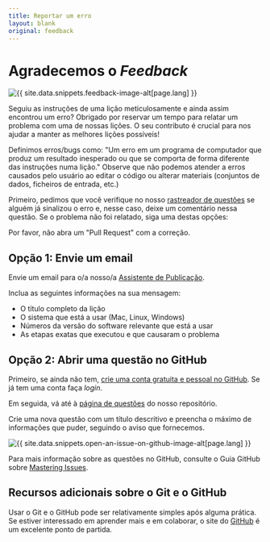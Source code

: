 ```yaml
---
title: Reportar um erro
layout: blank
original: feedback
---
```


# Agradecemos o _Feedback_

<img src="{{site.baseurl}}/images/reader-sm.png" class="garnish rounded float-left" alt="{{ site.data.snippets.feedback-image-alt[page.lang] }}"/>

Seguiu as instruções de uma lição meticulosamente e ainda assim encontrou um erro? Obrigado por reservar um tempo para relatar um problema com uma de nossas lições. O seu contributo é crucial para nos ajudar a manter as melhores lições possíveis! 

Definimos erros/bugs como: "Um erro em um programa de computador que produz um resultado inesperado ou que se comporta de forma diferente das instruções numa lição." Observe que não podemos atender a erros causados pelo usuário ao editar o código ou alterar materiais (conjuntos de dados, ficheiros de entrada, etc.) 

Primeiro, pedimos que você verifique no nosso [rastreador de questões](https://github.com/programminghistorian/jekyll/issues?q=is%3Aissue+is%3Aopen+label%3Abug) se alguém já sinalizou o erro e, nesse caso, deixe um comentário nessa questão. Se o problema não foi relatado, siga uma destas opções:

<div class="alert alert-info">
Por favor, não abra um "Pull Request" com a correção.
</div>


## Opção 1: Envie um email

Envie um email para o/a nosso/a [Assistente de Publicação](mailto:anisa.hawes@icloud.com).

Inclua as seguintes informações na sua mensagem:

- O título completo da lição
- O sistema que está a usar (Mac, Linux, Windows)
- Números da versão do software relevante que está a usar
- As etapas exatas que executou e que causaram o problema
 
## Opção 2: Abrir uma questão no GitHub

Primeiro, se ainda não tem, [crie uma conta gratuita e pessoal no GitHub](https://help.github.com/articles/signing-up-for-a-new-github-account). Se já tem uma conta faça _login_.

Em seguida, vá até à [página de questões](https://github.com/programminghistorian/jekyll/issues?state=open) do nosso repositório.

Crie uma nova questão com um título descritivo e preencha o máximo de informações que puder, seguindo o aviso que fornecemos. 

<img src="https://cloud.githubusercontent.com/assets/1126864/3697100/52b37768-139e-11e4-816e-c3eee5516997.png" class="full-width rounded" alt="{{ site.data.snippets.open-an-issue-on-github-image-alt[page.lang] }}"/>

Para mais informação sobre as questões no GitHub, consulte o Guia GitHub sobre [Mastering Issues](https://guides.github.com/features/issues/).

## Recursos adicionais sobre o Git e o GitHub

Usar o Git e o GitHub pode ser relativamente simples após alguma prática. Se estiver interessado em aprender mais e em colaborar, o site do [GitHub](https://help.github.com/articles/good-resources-for-learning-git-and-github/) é um excelente ponto de partida.
